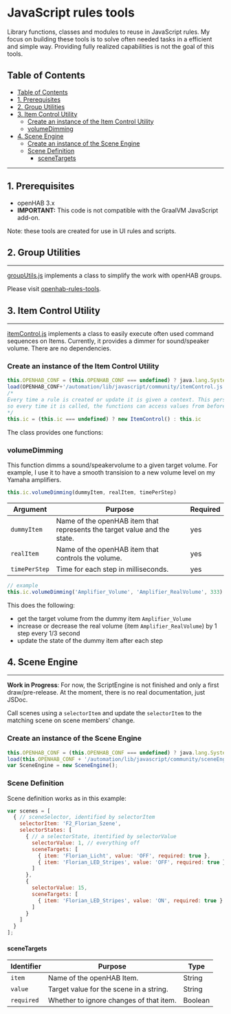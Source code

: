 # JavaScript rules tools

Library functions, classes and modules to reuse in JavaScript rules. My focus on building these tools is to solve often needed tasks in a efficient and simple way. Providing fully realized capabilities is not the goal of this tools.

## Table of Contents
- [Table of Contents](#table-of-contents)
- [1. Prerequisites](#1-prerequisites)
- [2. Group Utilities](#2-group-utilities)
- [3. Item Control Utility](#3-item-control-utility)
  - [Create an instance of the Item Control Utility](#create-an-instance-of-the-item-control-utility)
  - [volumeDimming](#volumedimming)
- [4. Scene Engine](#4-scene-engine)
  - [Create an instance of the Scene Engine](#create-an-instance-of-the-scene-engine)
  - [Scene Definition](#scene-definition)
    - [sceneTargets](#scenetargets)

***
## 1. Prerequisites

* openHAB 3.x
* __IMPORTANT:__ This code is not compatible with the GraalVM JavaScript add-on.

Note: these tools are created for use in UI rules and scripts.


## 2. Group Utilities
***

[groupUtils.js](https://github.com/rkoshak/openhab-rules-tools/blob/main/group_utils/javascript/automation/lib/javascript/community/groupUtils.js) implements a class to simplify the work with openHAB groups.

Please visit [openhab-rules-tools](https://github.com/rkoshak/openhab-rules-tools/tree/main/group_utils).


## 3. Item Control Utility
***

[itemControl.js](./itemControl.js) implements a class to easily execute often used command sequences on Items.
Currently, it provides a dimmer for sound/speaker volume.
There are no dependencies.

### Create an instance of the Item Control Utility
```javascript
this.OPENHAB_CONF = (this.OPENHAB_CONF === undefined) ? java.lang.System.getenv("OPENHAB_CONF") : this.OPENHAB_CONF
load(OPENHAB_CONF+'/automation/lib/javascript/community/itemControl.js')
/*
Every time a rule is created or update it is given a context. This persists the function in the context, 
so every time it is called, the functions can access values from before.
*/
this.ic = (this.ic === undefined) ? new ItemControl() : this.ic
```

The class provides one functions:

### volumeDimming
This function dimms a sound/speakervolume to a given target volume. For example, I use it to have a smooth transision to a new volume level on my Yamaha amplifiers.
```javascript
this.ic.volumeDimming(dummyItem, realItem, timePerStep)
```
Argument | Purpose | Required
-|-|-
`dummyItem` | Name of the openHAB item that represents the target value and the state. | yes
`realItem` | Name of the openHAB item that controls the volume. | yes
`timePerStep` | Time for each step in milliseconds. | yes
```javascript
// example
this.ic.volumeDimming('Amplifier_Volume', 'Amplifier_RealVolume', 333)
```
This does the following:
* get the target volume from the dummy item `Amplifier_Volume`
* increase or decrease the real volume (item `Amplifier_RealVolume`) by 1 step every 1/3 second
* update the state of the dummy item after each step

## 4. Scene Engine
***
__Work in Progress__: For now, the ScriptEngine is not finished and only a first draw/pre-release.
At the moment, there is no real documentation, just JSDoc.

Call scenes using a `selectorItem` and update the `selectorItem` to the matching scene on scene members' change.

### Create an instance of the Scene Engine
```javascript
this.OPENHAB_CONF = (this.OPENHAB_CONF === undefined) ? java.lang.System.getenv("OPENHAB_CONF") : this.OPENHAB_CONF;
load(this.OPENHAB_CONF + '/automation/lib/javascript/community/sceneEngine.js');
var SceneEngine = new SceneEngine();
```
### Scene Definition
Scene definition works as in this example:
```javascript
var scenes = [
  { // sceneSelector, identified by selectorItem
    selectorItem: 'F2_Florian_Szene',
    selectorStates: [
      { // a selectorState, itentified by selectorValue
        selectorValue: 1, // everything off
        sceneTargets: [
          { item: 'Florian_Licht', value: 'OFF', required: true },
          { item: 'Florian_LED_Stripes', value: 'OFF', required: true }
        ] 
      },
      {
        selectorValue: 15,
        sceneTargets: [
          { item: 'Florian_LED_Stripes', value: 'ON', required: true }
        ]
      }
    ]
  }
];
```
#### sceneTargets
Identifier | Purpose | Type
-|-|-
`item` | Name of the openHAB Item. | String
`value` | Target value for the scene in a string. | String
`required` | Whether to ignore changes of that item. | Boolean
